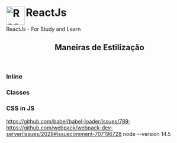 # ReactJs  <img align="left" alt="ReactJs" width="50px" src="https://user-images.githubusercontent.com/45578535/138135584-9dc9d97b-642e-43bd-a4fb-0c8594ff8442.png"/>



ReactJs - For Study and Learn

<section>
  <header>
    <h2>Maneiras de Estilização</h2>
  </header>
   <article><h3>Inline</h3></article>
   
  <h3>Classes</h3>
  <h3>CSS in JS</h3>
</section>

https://github.com/babel/babel-loader/issues/789;
https://github.com/webpack/webpack-dev-server/issues/2029#issuecomment-707196728
node --version 14.5
